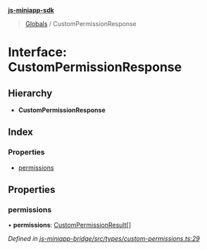 **[js-miniapp-sdk](../README.md)**

> [Globals](../README.md) / CustomPermissionResponse

# Interface: CustomPermissionResponse

## Hierarchy

* **CustomPermissionResponse**

## Index

### Properties

* [permissions](custompermissionresponse.md#permissions)

## Properties

### permissions

•  **permissions**: [CustomPermissionResult](custompermissionresult.md)[]

*Defined in [js-miniapp-bridge/src/types/custom-permissions.ts:29](https://github.com/rakutentech/js-miniapp/blob/424c7de/js-miniapp-bridge/src/types/custom-permissions.ts#L29)*
